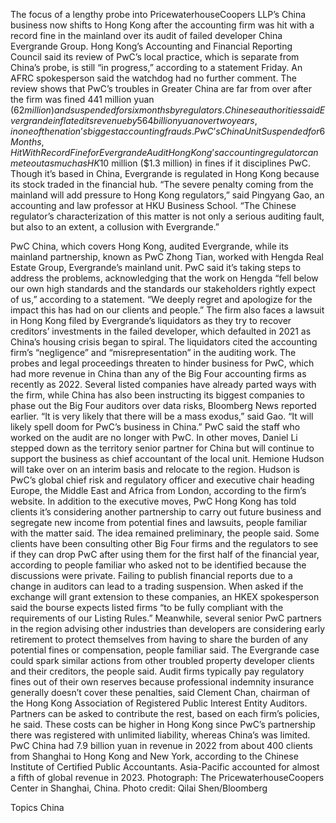 The focus of a lengthy probe into PricewaterhouseCoopers LLP’s China business now shifts to Hong Kong after the accounting firm was hit with a record fine in the mainland over its audit of failed developer China Evergrande Group.
Hong Kong’s Accounting and Financial Reporting Council said its review of PwC’s local practice, which is separate from China’s probe, is still “in progress,” according to a statement Friday. An AFRC spokesperson said the watchdog had no further comment.
The review shows that PwC’s troubles in Greater China are far from over after the firm was fined 441 million yuan ($62 million) and suspended for six months by regulators. Chinese authorities said Evergrande inflated its revenue by 564 billion yuan over two years, in one of the nation’s biggest accounting frauds.
PwC’s China Unit Suspended for 6 Months, Hit With Record Fine for Evergrande Audit
Hong Kong’s accounting regulator can mete out as much as HK$10 million ($1.3 million) in fines if it disciplines PwC. Though it’s based in China, Evergrande is regulated in Hong Kong because its stock traded in the financial hub.
“The severe penalty coming from the mainland will add pressure to Hong Kong regulators,” said Pingyang Gao, an accounting and law professor at HKU Business School. “The Chinese regulator’s characterization of this matter is not only a serious auditing fault, but also to an extent, a collusion with Evergrande.”

PwC China, which covers Hong Kong, audited Evergrande, while its mainland partnership, known as PwC Zhong Tian, worked with Hengda Real Estate Group, Evergrande’s mainland unit.
PwC said it’s taking steps to address the problems, acknowledging that the work on Hengda “fell below our own high standards and the standards our stakeholders rightly expect of us,” according to a statement. “We deeply regret and apologize for the impact this has had on our clients and people.”
The firm also faces a lawsuit in Hong Kong filed by Evergrande’s liquidators as they try to recover creditors’ investments in the failed developer, which defaulted in 2021 as China’s housing crisis began to spiral. The liquidators cited the accounting firm’s “negligence” and “misrepresentation” in the auditing work.
The probes and legal proceedings threaten to hinder business for PwC, which had more revenue in China than any of the Big Four accounting firms as recently as 2022. Several listed companies have already parted ways with the firm, while China has also been instructing its biggest companies to phase out the Big Four auditors over data risks, Bloomberg News reported earlier.
“It is very likely that there will be a mass exodus,” said Gao. “It will likely spell doom for PwC’s business in China.”
PwC said the staff who worked on the audit are no longer with PwC. In other moves, Daniel Li stepped down as the territory senior partner for China but will continue to support the business as chief accountant of the local unit. Hemione Hudson will take over on an interim basis and relocate to the region.
Hudson is PwC’s global chief risk and regulatory officer and executive chair heading Europe, the Middle East and Africa from London, according to the firm’s website.
In addition to the executive moves, PwC Hong Kong has told clients it’s considering another partnership to carry out future business and segregate new income from potential fines and lawsuits, people familiar with the matter said. The idea remained preliminary, the people said.
Some clients have been consulting other Big Four firms and the regulators to see if they can drop PwC after using them for the first half of the financial year, according to people familiar who asked not to be identified because the discussions were private. Failing to publish financial reports due to a change in auditors can lead to a trading suspension.
When asked if the exchange will grant extension to these companies, an HKEX spokesperson said the bourse expects listed firms “to be fully compliant with the requirements of our Listing Rules.”
Meanwhile, several senior PwC partners in the region advising other industries than developers are considering early retirement to protect themselves from having to share the burden of any potential fines or compensation, people familiar said. The Evergrande case could spark similar actions from other troubled property developer clients and their creditors, the people said.
Audit firms typically pay regulatory fines out of their own reserves because professional indemnity insurance generally doesn’t cover these penalties, said Clement Chan, chairman of the Hong Kong Association of Registered Public Interest Entity Auditors.
Partners can be asked to contribute the rest, based on each firm’s policies, he said. These costs can be higher in Hong Kong since PwC’s partnership there was registered with unlimited liability, whereas China’s was limited.
PwC China had 7.9 billion yuan in revenue in 2022 from about 400 clients from Shanghai to Hong Kong and New York, according to the Chinese Institute of Certified Public Accountants. Asia-Pacific accounted for almost a fifth of global revenue in 2023.
Photograph: The PricewaterhouseCoopers Center in Shanghai, China. Photo credit: Qilai Shen/Bloomberg

Topics
China

